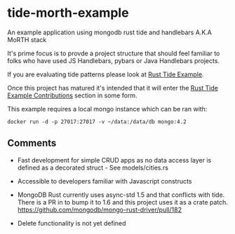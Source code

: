 # tide-morth-example

An example application using mongodb rust tide and handlebars A.K.A MoRTH stack 

It's prime focus is to provde a project structure that should feel familiar to folks who have used JS Handlebars, pybars or Java Handlebars projects.

If you are evaluating tide patterns please look at [Rust Tide Example](https://github.com/jbr/tide-example).

Once this project has matured it's intended that it will enter the [Rust Tide Example Contributions](https://github.com/jbr/tide-example#contributing) section in some form.

This example requires a local mongo instance which can be ran with:

```
docker run -d -p 27017:27017 -v ~/data:/data/db mongo:4.2
```

## Comments

* Fast development for simple CRUD apps as no data access layer is defined as a decorated struct - See models/cities.rs

* Accessible to developers familiar with Javascript constructs

* MongoDB Rust currently uses async-std 1.5 and that conflicts with tide. There is a PR in to bump it to 1.6 and this project uses it as a crate patch.
    https://github.com/mongodb/mongo-rust-driver/pull/182

* Delete functionality is not yet defined
